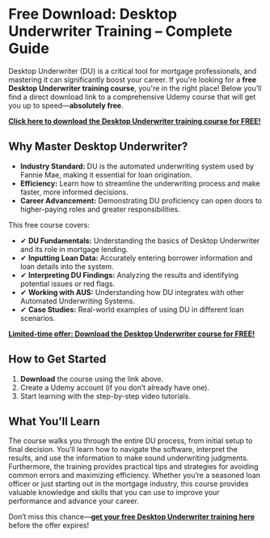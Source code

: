 # Free Download: Desktop Underwriter Training – Complete Guide

Desktop Underwriter (DU) is a critical tool for mortgage professionals, and mastering it can significantly boost your career. If you're looking for a **free Desktop Underwriter training course**, you're in the right place! Below you’ll find a direct download link to a comprehensive Udemy course that will get you up to speed—**absolutely free**.

[**Click here to download the Desktop Underwriter training course for FREE!**](https://udemywork.com/desktop-underwriter-training)

## Why Master Desktop Underwriter?

*   **Industry Standard:** DU is the automated underwriting system used by Fannie Mae, making it essential for loan origination.
*   **Efficiency:** Learn how to streamline the underwriting process and make faster, more informed decisions.
*   **Career Advancement:** Demonstrating DU proficiency can open doors to higher-paying roles and greater responsibilities.

This free course covers:

*   ✔ **DU Fundamentals:** Understanding the basics of Desktop Underwriter and its role in mortgage lending.
*   ✔ **Inputting Loan Data:** Accurately entering borrower information and loan details into the system.
*   ✔ **Interpreting DU Findings:** Analyzing the results and identifying potential issues or red flags.
*   ✔ **Working with AUS:** Understanding how DU integrates with other Automated Underwriting Systems.
*   ✔ **Case Studies:** Real-world examples of using DU in different loan scenarios.

[**Limited-time offer: Download the Desktop Underwriter course for FREE!**](https://udemywork.com/desktop-underwriter-training)

## How to Get Started

1.  **Download** the course using the link above.
2.  Create a Udemy account (if you don’t already have one).
3.  Start learning with the step-by-step video tutorials.

## What You'll Learn

The course walks you through the entire DU process, from initial setup to final decision. You’ll learn how to navigate the software, interpret the results, and use the information to make sound underwriting judgments. Furthermore, the training provides practical tips and strategies for avoiding common errors and maximizing efficiency. Whether you’re a seasoned loan officer or just starting out in the mortgage industry, this course provides valuable knowledge and skills that you can use to improve your performance and advance your career.

Don’t miss this chance—**[get your free Desktop Underwriter training here](https://udemywork.com/desktop-underwriter-training)** before the offer expires!
